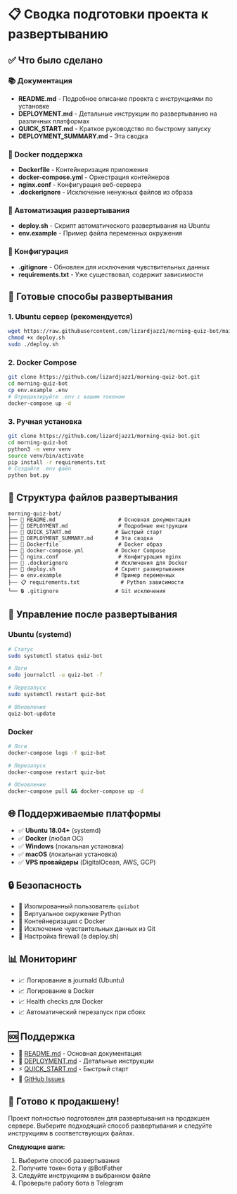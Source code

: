 # 📋 Сводка подготовки проекта к развертыванию

## ✅ Что было сделано

### 📚 Документация
- **README.md** - Подробное описание проекта с инструкциями по установке
- **DEPLOYMENT.md** - Детальные инструкции по развертыванию на различных платформах
- **QUICK_START.md** - Краткое руководство по быстрому запуску
- **DEPLOYMENT_SUMMARY.md** - Эта сводка

### 🐳 Docker поддержка
- **Dockerfile** - Контейнеризация приложения
- **docker-compose.yml** - Оркестрация контейнеров
- **nginx.conf** - Конфигурация веб-сервера
- **.dockerignore** - Исключение ненужных файлов из образа

### 🚀 Автоматизация развертывания
- **deploy.sh** - Скрипт автоматического развертывания на Ubuntu
- **env.example** - Пример файла переменных окружения

### 🔧 Конфигурация
- **.gitignore** - Обновлен для исключения чувствительных данных
- **requirements.txt** - Уже существовал, содержит зависимости

## 🎯 Готовые способы развертывания

### 1. Ubuntu сервер (рекомендуется)
```bash
wget https://raw.githubusercontent.com/lizardjazz1/morning-quiz-bot/main/deploy.sh
chmod +x deploy.sh
sudo ./deploy.sh
```

### 2. Docker Compose
```bash
git clone https://github.com/lizardjazz1/morning-quiz-bot.git
cd morning-quiz-bot
cp env.example .env
# Отредактируйте .env с вашим токеном
docker-compose up -d
```

### 3. Ручная установка
```bash
git clone https://github.com/lizardjazz1/morning-quiz-bot.git
cd morning-quiz-bot
python3 -m venv venv
source venv/bin/activate
pip install -r requirements.txt
# Создайте .env файл
python bot.py
```

## 📁 Структура файлов развертывания

```
morning-quiz-bot/
├── 📄 README.md                    # Основная документация
├── 📄 DEPLOYMENT.md                # Подробные инструкции
├── 📄 QUICK_START.md              # Быстрый старт
├── 📄 DEPLOYMENT_SUMMARY.md       # Эта сводка
├── 🐳 Dockerfile                   # Docker образ
├── 🐳 docker-compose.yml          # Docker Compose
├── 🐳 nginx.conf                   # Конфигурация nginx
├── 🐳 .dockerignore               # Исключения для Docker
├── 🚀 deploy.sh                   # Скрипт развертывания
├── ⚙️ env.example                 # Пример переменных
├── 📋 requirements.txt             # Python зависимости
└── 🔒 .gitignore                  # Git исключения
```

## 🔧 Управление после развертывания

### Ubuntu (systemd)
```bash
# Статус
sudo systemctl status quiz-bot

# Логи
sudo journalctl -u quiz-bot -f

# Перезапуск
sudo systemctl restart quiz-bot

# Обновление
quiz-bot-update
```

### Docker
```bash
# Логи
docker-compose logs -f quiz-bot

# Перезапуск
docker-compose restart quiz-bot

# Обновление
docker-compose pull && docker-compose up -d
```

## 🌐 Поддерживаемые платформы

- ✅ **Ubuntu 18.04+** (systemd)
- ✅ **Docker** (любая ОС)
- ✅ **Windows** (локальная установка)
- ✅ **macOS** (локальная установка)
- ✅ **VPS провайдеры** (DigitalOcean, AWS, GCP)

## 🔒 Безопасность

- 🔐 Изолированный пользователь `quizbot`
- 🔐 Виртуальное окружение Python
- 🔐 Контейнеризация с Docker
- 🔐 Исключение чувствительных данных из Git
- 🔐 Настройка firewall (в deploy.sh)

## 📊 Мониторинг

- 📈 Логирование в journald (Ubuntu)
- 📈 Логирование в Docker
- 📈 Health checks для Docker
- 📈 Автоматический перезапуск при сбоях

## 🆘 Поддержка

- 📖 [README.md](README.md) - Основная документация
- 🚀 [DEPLOYMENT.md](DEPLOYMENT.md) - Детальные инструкции
- ⚡ [QUICK_START.md](QUICK_START.md) - Быстрый старт
- 🐛 [GitHub Issues](https://github.com/lizardjazz1/morning-quiz-bot/issues)

## 🎉 Готово к продакшену!

Проект полностью подготовлен для развертывания на продакшен сервере. Выберите подходящий способ развертывания и следуйте инструкциям в соответствующих файлах.

**Следующие шаги:**
1. Выберите способ развертывания
2. Получите токен бота у @BotFather
3. Следуйте инструкциям в выбранном файле
4. Проверьте работу бота в Telegram 
